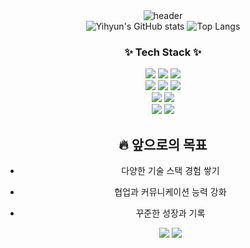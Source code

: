 <div align="center">
    <img src="https://capsule-render.vercel.app/api?type=waving&color=gradient&height=200&text=Welcome%20to%20Yihyun's%20GitHub&fontSize=50&animation=twinkling" alt="header"/>
</div>

<div align="center">
    <img src="https://github-readme-stats.vercel.app/api?username=yh112&show_icons=true&theme=radical" alt="Yihyun's GitHub stats"/>
    <img src="https://github-readme-stats.vercel.app/api/top-langs/?username=yh112&layout=compact" alt="Top Langs"/>
</div>

<h3 align="center">✨ Tech Stack ✨</h3>
<div align="center">
  <img src="https://img.shields.io/badge/python-3776AB?style=for-the-badge&logo=python&logoColor=white"> 
  <img src="https://img.shields.io/badge/java-007396?style=for-the-badge&logo=java&logoColor=white"> 
  <img src="https://img.shields.io/badge/C-A8B9CC?style=for-the-badge&logo=C&logoColor=white">
  <br>
  
  <img src="https://img.shields.io/badge/javascript-F7DF1E.svg?style=for-the-badge&logo=javascript&logoColor=20232a">
  <img src="https://img.shields.io/badge/html5-E34F26.svg?style=for-the-badge&logo=html5&logoColor=white">
  <img src="https://img.shields.io/badge/css3-1572B6.svg?style=for-the-badge&logo=css3&logoColor=white">
  <br>
  
  <img src="https://img.shields.io/badge/react-20232a.svg?style=for-the-badge&logo=react&logoColor=61DAFB">
  <img src="https://img.shields.io/badge/vue.js-4FC08D?style=for-the-badge&logo=vue.js&logoColor=white">
  <br>
  
  <img src="https://img.shields.io/badge/linux-FCC624?style=for-the-badge&logo=linux&logoColor=black"> 
  <img src="https://img.shields.io/badge/amazonaws-232F3E?style=for-the-badge&logo=amazonaws&logoColor=white"> 
  <br>

  ## 🔥 앞으로의 목표
- 다양한 기술 스택 경험 쌓기
- 협업과 커뮤니케이션 능력 강화
- 꾸준한 성장과 기록
  
  <img src="https://img.shields.io/badge/github-181717?style=for-the-badge&logo=github&logoColor=white">
  <img src="https://img.shields.io/badge/slack-4A154B?style=for-the-badge&logo=slack&logoColor=white">
  <br>
</div>
